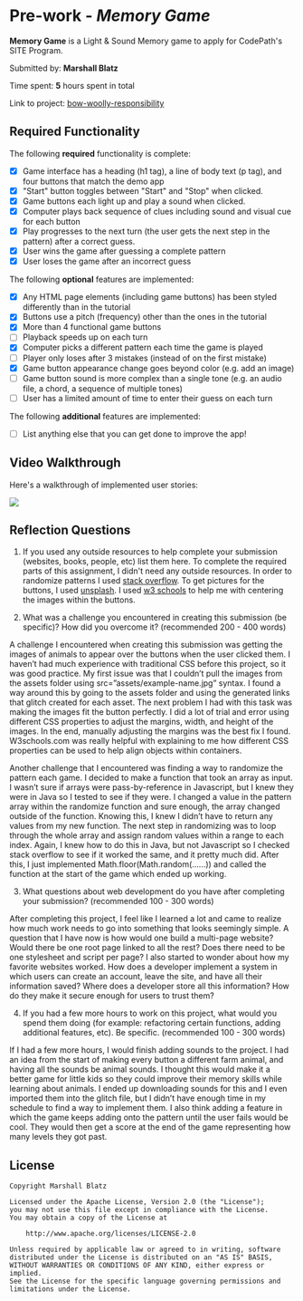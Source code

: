 # Pre-work - *Memory Game*

**Memory Game** is a Light & Sound Memory game to apply for CodePath's SITE Program. 

Submitted by: **Marshall Blatz**

Time spent: **5** hours spent in total

Link to project: [bow-woolly-responsibility](https://glitch.com/edit/#!/bow-woolly-responsibility)

## Required Functionality

The following **required** functionality is complete:

* [X] Game interface has a heading (h1 tag), a line of body text (p tag), and four buttons that match the demo app
* [X] "Start" button toggles between "Start" and "Stop" when clicked. 
* [X] Game buttons each light up and play a sound when clicked. 
* [X] Computer plays back sequence of clues including sound and visual cue for each button
* [X] Play progresses to the next turn (the user gets the next step in the pattern) after a correct guess. 
* [X] User wins the game after guessing a complete pattern
* [X] User loses the game after an incorrect guess

The following **optional** features are implemented:

* [X] Any HTML page elements (including game buttons) has been styled differently than in the tutorial
* [X] Buttons use a pitch (frequency) other than the ones in the tutorial
* [X] More than 4 functional game buttons
* [ ] Playback speeds up on each turn
* [X] Computer picks a different pattern each time the game is played
* [ ] Player only loses after 3 mistakes (instead of on the first mistake)
* [X] Game button appearance change goes beyond color (e.g. add an image)
* [ ] Game button sound is more complex than a single tone (e.g. an audio file, a chord, a sequence of multiple tones)
* [ ] User has a limited amount of time to enter their guess on each turn

The following **additional** features are implemented:

- [ ] List anything else that you can get done to improve the app!

## Video Walkthrough

Here's a walkthrough of implemented user stories:

![](https://cdn.glitch.com/f6a12758-3c8f-401c-93ce-268b3e3eecf6%2Fezgif.com-gif-maker.gif?v=1616542696901)


## Reflection Questions
1. If you used any outside resources to help complete your submission (websites, books, people, etc) list them here. 
To complete the required parts of this assignment, I didn't need any 
outside resources. In order to randomize patterns I used [stack overflow](https://stackoverflow.com/questions/4550505/getting-a-random-value-from-a-javascript-array).
To get pictures for the buttons, I used [unsplash](https://unsplash.com/).
I used [w3 schools](https://www.w3schools.com/css/css_align.asp) to help me with centering the images within the buttons.


2. What was a challenge you encountered in creating this submission (be specific)? How did you overcome it? (recommended 200 - 400 words) 

A challenge I encountered when creating this submission was getting the images of animals to appear over the buttons when the user clicked them. I haven’t had much experience with traditional CSS before this project, so it was good practice. My first issue was that I couldn’t pull the images from the assets folder using src=”assets/example-name.jpg” syntax. I found a way around this by going to the assets folder and using the generated links that glitch created for each asset. The next problem I had with this task was making the images fit the button perfectly. I did a lot of trial and error using different CSS properties to adjust the margins, width, and height of the images. In the end, manually adjusting the margins was the best fix I found. W3schools.com was really helpful with explaining to me how different CSS properties can be used to help align objects within containers.

Another challenge that I encountered was finding a way to randomize the pattern each game. I decided to make a function that took an array as input. I wasn’t sure if arrays were pass-by-reference in Javascript, but I knew they were in Java so I tested to see if they were. I changed a value in the pattern array within the randomize function and sure enough, the array changed outside of the function. Knowing this, I knew I didn’t have to return any values from my new function. The next step in randomizing was to loop through the whole array and assign random values within a range to each index. Again, I knew how to do this in Java, but not Javascript so I checked stack overflow to see if it worked the same, and it pretty much did. After this, I just implemented Math.floor(Math.random(......)) and called the function at the start of the game which ended up working.


3. What questions about web development do you have after completing your submission? (recommended 100 - 300 words)

After completing this project, I feel like I learned a lot and came to realize how much work needs to go into something that looks seemingly simple. A question that I have now is how would one build a multi-page website? Would there be one root page linked to all the rest? Does there need to be one stylesheet and script per page? I also started to wonder about how my favorite websites worked. How does a developer implement a system in which users can create an account, leave the site, and have all their information saved? Where does a developer store all this information? How do they make it secure enough for users to trust them?


4. If you had a few more hours to work on this project, what would you spend them doing (for example: refactoring certain functions, adding additional features, etc). Be specific. (recommended 100 - 300 words) 

If I had a few more hours, I would finish adding sounds to the project. I had an idea from the start of making every button a different farm animal, and having all the sounds be animal sounds. I thought this would make it a better game for little kids so they could improve their memory skills while learning about animals. I ended up downloading sounds for this and I even imported them into the glitch file, but I didn’t have enough time in my schedule to find a way to implement them. I also think adding a feature in which the game keeps adding onto the pattern until the user fails would be cool. They would then get a score at the end of the game representing how many levels they got past.



## License

    Copyright Marshall Blatz

    Licensed under the Apache License, Version 2.0 (the "License");
    you may not use this file except in compliance with the License.
    You may obtain a copy of the License at

        http://www.apache.org/licenses/LICENSE-2.0

    Unless required by applicable law or agreed to in writing, software
    distributed under the License is distributed on an "AS IS" BASIS,
    WITHOUT WARRANTIES OR CONDITIONS OF ANY KIND, either express or implied.
    See the License for the specific language governing permissions and
    limitations under the License.
